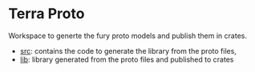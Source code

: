 # Terra Proto

Workspace to generte the fury proto models and publish them in crates.

- [src](./src): contains the code to generate the library from the proto files,
- [lib](./lib): library generated  from the proto files and published to crates
